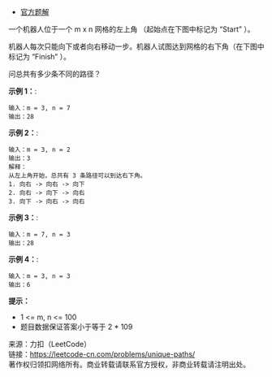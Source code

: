 * [官方题解](https://leetcode-cn.com/problems/unique-paths/solution/bu-tong-lu-jing-by-leetcode-solution-hzjf/)

一个机器人位于一个 m x n 网格的左上角 （起始点在下图中标记为 “Start” ）。

机器人每次只能向下或者向右移动一步。机器人试图达到网格的右下角（在下图中标记为 “Finish” ）。

问总共有多少条不同的路径？

**示例 1：**:<br>
```
输入：m = 3, n = 7
输出：28
```

**示例 2：**:<br>

```
输入：m = 3, n = 2
输出：3
解释：
从左上角开始，总共有 3 条路径可以到达右下角。
1. 向右 -> 向右 -> 向下
2. 向右 -> 向下 -> 向右
3. 向下 -> 向右 -> 向右
```

**示例 3：**:<br>

```
输入：m = 7, n = 3
输出：28
```

**示例 4：**:<br>

```
输入：m = 3, n = 3
输出：6
```

**提示：** <br>
* 1 <= m, n <= 100
* 题目数据保证答案小于等于 2 * 109


来源：力扣（LeetCode）<br>
链接：https://leetcode-cn.com/problems/unique-paths/<br>
著作权归领扣网络所有。商业转载请联系官方授权，非商业转载请注明出处。<br>